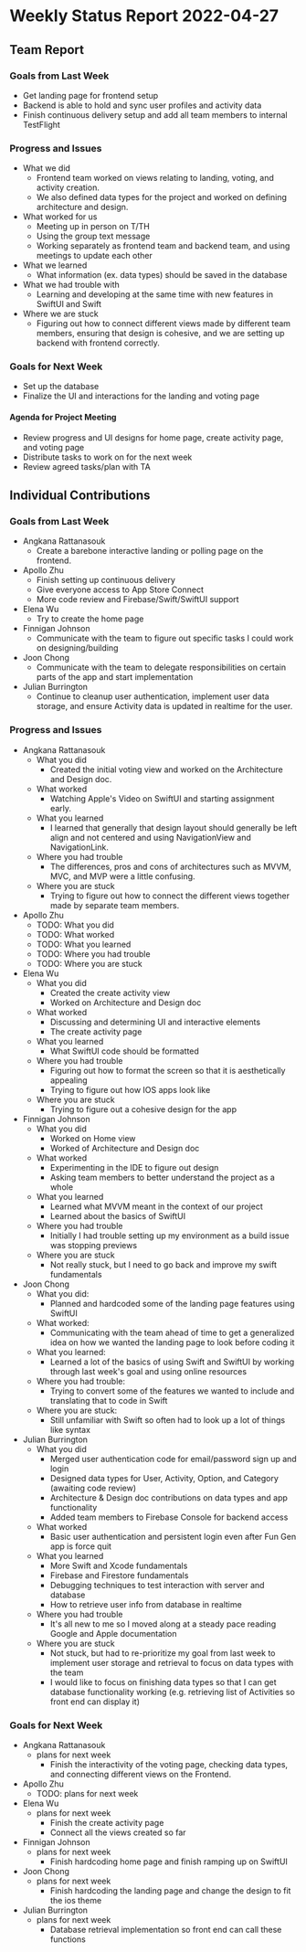 # Weekly Status Report 2022-04-27

## Team Report

### Goals from Last Week

- Get landing page for frontend setup
- Backend is able to hold and sync user profiles and activity data
- Finish continuous delivery setup and add all team members to internal TestFlight

### Progress and Issues

- What we did
    - Frontend team worked on views relating to landing, voting, and activity creation.
    - We also defined data types for the project and worked on defining architecture and design.
- What worked for us
    - Meeting up in person on T/TH
    - Using the group text message
    - Working separately as frontend team and backend team, and using meetings to update each other  
- What we learned
    - What information (ex. data types) should be saved in the database
- What we had trouble with
    - Learning and developing at the same time with new features in SwiftUI and Swift
- Where we are stuck
    - Figuring out how to connect different views made by different team members, ensuring that design is cohesive, and we are setting up backend with frontend correctly.

### Goals for Next Week

- Set up the database
- Finalize the UI and interactions for the landing and voting page

#### Agenda for Project Meeting

- Review progress and UI designs for home page, create activity page, and voting page
- Distribute tasks to work on for the next week
- Review agreed tasks/plan with TA

## Individual Contributions

### Goals from Last Week

- Angkana Rattanasouk
    - Create a barebone interactive landing or polling page on the frontend.
- Apollo Zhu
    - Finish setting up continuous delivery
    - Give everyone access to App Store Connect
    - More code review and Firebase/Swift/SwiftUI support
- Elena Wu
    - Try to create the home page
- Finnigan Johnson
    - Communicate with the team to figure out specific tasks I could work on designing/building
- Joon Chong
    - Communicate with the team to delegate responsibilities on certain parts of the app and start implementation
- Julian Burrington
    - Continue to cleanup user authentication, implement user data storage, and ensure Activity data is updated in realtime for the user.

### Progress and Issues

- Angkana Rattanasouk
    - What you did
        - Created the initial voting view and worked on the Architecture and Design doc.
    - What worked
        - Watching Apple's Video on SwiftUI and starting assignment early.
    - What you learned
        - I learned that generally that design layout should generally be left align and not centered and using NavigationView and NavigationLink.
    - Where you had trouble
        - The differences, pros and cons of architectures such as MVVM, MVC, and MVP were a little confusing.
    - Where you are stuck
        - Trying to figure out how to connect the different views together made by separate team members.
- Apollo Zhu
    - TODO: What you did
    - TODO: What worked
    - TODO: What you learned
    - TODO: Where you had trouble
    - TODO: Where you are stuck
- Elena Wu
    - What you did
        - Created the create activity view
        - Worked on Architecture and Design doc
    - What worked
        - Discussing and determining UI and interactive elements
        - The create activity page
    - What you learned
        - What SwiftUI code should be formatted
    - Where you had trouble
        - Figuring out how to format the screen so that it is aesthetically appealing
        - Trying to figure out how IOS apps look like
    - Where you are stuck
        - Trying to figure out a cohesive design for the app
- Finnigan Johnson
    - What you did
        - Worked on Home view
        - Worked of Architecture and Design doc
    - What worked
        - Experimenting in the IDE to figure out design
        - Asking team members to better understand the project as a whole
    - What you learned
        - Learned what MVVM meant in the context of our project
        - Learned about the basics of SwiftUI
    - Where you had trouble
        - Initially I had trouble setting up my environment as a build issue was stopping previews
    - Where you are stuck
        - Not really stuck, but I need to go back and improve my swift fundamentals
- Joon Chong
    - What you did:
        - Planned and hardcoded some of the landing page features using SwiftUI
    - What worked: 
        - Communicating with the team ahead of time to get a generalized idea on
          how we wanted the landing page to look before coding it
    - What you learned: 
        - Learned a lot of the basics of using Swift and SwiftUI by working through
         last week's goal and using online resources
    - Where you had trouble:
        - Trying to convert some of the features we wanted to include and translating that
        to code in Swift
    - Where you are stuck:
        - Still unfamiliar with Swift so often had to look up a lot of things like syntax
- Julian Burrington
    - What you did
        - Merged user authentication code for email/password sign up and login
        - Designed data types for User, Activity, Option, and Category (awaiting code review)
        - Architecture & Design doc contributions on data types and app functionality
        - Added team members to Firebase Console for backend access
    - What worked
        - Basic user authentication and persistent login even after Fun Gen app is force quit  
    - What you learned
        - More Swift and Xcode fundamentals
        - Firebase and Firestore fundamentals
        - Debugging techniques to test interaction with server and database
        - How to retrieve user info from database in realtime
    - Where you had trouble
        - It's all new to me so I moved along at a steady pace reading Google and Apple documentation
    - Where you are stuck
        - Not stuck, but had to re-prioritize my goal from last week to implement user storage and retrieval to focus on data types with the team
        - I would like to focus on finishing data types so that I can get database functionality working (e.g. retrieving list of Activities so front end can display it)

### Goals for Next Week

- Angkana Rattanasouk
    - plans for next week
        - Finish the interactivity of the voting page, checking data types, and connecting different views on the Frontend. 
- Apollo Zhu
    - TODO: plans for next week
- Elena Wu
    - plans for next week
        - Finish the create activity page 
        - Connect all the views created so far
- Finnigan Johnson
    - plans for next week
        - Finish hardcoding home page and finish ramping up on SwiftUI
- Joon Chong
    - plans for next week
        - Finish hardcoding the landing page and change the design to fit the ios theme
- Julian Burrington
    - plans for next week
        - Database retrieval implementation so front end can call these functions
